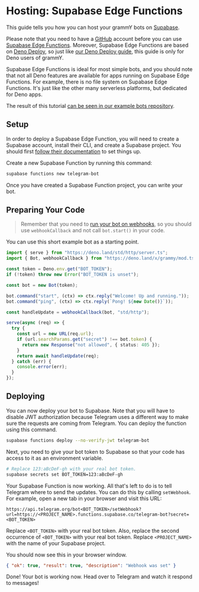 # Hosting: Supabase Edge Functions

This guide tells you how you can host your grammY bots on [Supabase](https://supabase.com/).

Please note that you need to have a [GitHub](https://github.com) account before you can use [Supabase Edge Functions](https://supabase.com/docs/guides/functions/quickstart).
Moreover, Supabase Edge Functions are based on [Deno Deploy](https://deno.com/deploy), so just like [our Deno Deploy guide](./deno-deploy.md), this guide is only for Deno users of grammY.

Supabase Edge Functions is ideal for most simple bots, and you should note that not all Deno features are available for apps running on Supabase Edge Functions.
For example, there is no file system on Supabase Edge Functions.
It's just like the other many serverless platforms, but dedicated for Deno apps.

The result of this tutorial [can be seen in our example bots repository](https://github.com/grammyjs/examples/tree/main/supabase-edge-functions).

## Setup

In order to deploy a Supabase Edge Function, you will need to create a Supabase account, install their CLI, and create a Supabase project.
You should first [follow their documentation](https://supabase.com/docs/guides/functions/quickstart#prerequisites) to set things up.

Create a new Supabase Function by running this command:

```sh
supabase functions new telegram-bot
```

Once you have created a Supabase Function project, you can write your bot.

## Preparing Your Code

> Remember that you need to [run your bot on webhooks](../guide/deployment-types.md#how-to-use-webhooks), so you should use `webhookCallback` and not call `bot.start()` in your code.

You can use this short example bot as a starting point.

```ts
import { serve } from "https://deno.land/std/http/server.ts";
import { Bot, webhookCallback } from "https://deno.land/x/grammy/mod.ts";

const token = Deno.env.get("BOT_TOKEN");
if (!token) throw new Error("BOT_TOKEN is unset");

const bot = new Bot(token);

bot.command("start", (ctx) => ctx.reply("Welcome! Up and running."));
bot.command("ping", (ctx) => ctx.reply(`Pong! ${new Date()}`));

const handleUpdate = webhookCallback(bot, "std/http");

serve(async (req) => {
  try {
    const url = new URL(req.url);
    if (url.searchParams.get("secret") !== bot.token) {
      return new Response("not allowed", { status: 405 });
    }
    return await handleUpdate(req);
  } catch (err) {
    console.error(err);
  }
});
```

## Deploying

You can now deploy your bot to Supabase.
Note that you will have to disable JWT authorization because Telegram uses a different way to make sure the requests are coming from Telegram.
You can deploy the function using this command.

```sh
supabase functions deploy --no-verify-jwt telegram-bot
```

Next, you need to give your bot token to Supabase so that your code has access to it as an environment variable.

```sh
# Replace 123:aBcDeF-gh with your real bot token.
supabase secrets set BOT_TOKEN=123:aBcDeF-gh
```

Your Supabase Function is now working.
All that's left to do is to tell Telegram where to send the updates.
You can do this by calling `setWebhook`.
For example, open a new tab in your browser and visit this URL:

```plaintext
https://api.telegram.org/bot<BOT_TOKEN>/setWebhook?url=https://<PROJECT_NAME>.functions.supabase.co/telegram-bot?secret=<BOT_TOKEN>
```

Replace `<BOT_TOKEN>` with your real bot token.
Also, replace the second occurrence of `<BOT_TOKEN>` with your real bot token.
Replace `<PROJECT_NAME>` with the name of your Supabase project.

You should now see this in your browser window.

```json
{ "ok": true, "result": true, "description": "Webhook was set" }
```

Done!
Your bot is working now.
Head over to Telegram and watch it respond to messages!
